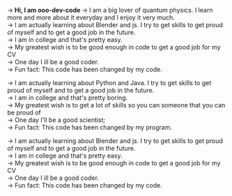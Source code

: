 -><b> Hi, I am ooo-dev-code                                                             </b>
-> I am a big lover of quantum physics. I learn more and more about it everyday and I enjoy it very much.                                              
-> I am actually learning about Blender and js. I try to get skills to get proud of myself and to get a good job in the future.                                                      
-> I am in college and that's pretty easy.                                                         
-> My greatest wish is to be good enough in code to get a good job for my CV                                                                 
->  One day I ill be a good coder.                                                                                
-> Fun fact: This code has been changed by my code.                              

-> I am actually learning about Python and Java. I try to get skills to get proud of myself and to get a good job in the future.                                                      
-> I am in college and that's pretty boring.                                                         
-> My greatest wish is to get a lot of skills so you can someone that you can be proud of                                                                 
->  One day I'll be a good scientist;                                                                                
-> Fun fact: This code has been changed by my program.                              

-> I am actually learning about Blender and js. I try to get skills to get proud of myself and to get a good job in the future.                                                      
-> I am in college and that's pretty easy.                                                         
-> My greatest wish is to be good enough in code to get a good job for my CV                                                                 
->  One day I ill be a good coder.                                                                                
-> Fun fact: This code has been changed by my code.                              

